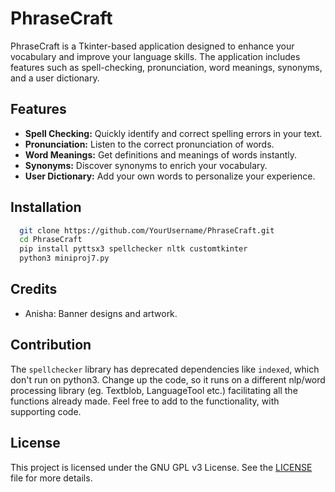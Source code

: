 # PhraseCraft

PhraseCraft is a Tkinter-based application designed to enhance your vocabulary and improve your language skills. The application includes features such as spell-checking, pronunciation, word meanings, synonyms, and a user dictionary.

## Features

- **Spell Checking:** Quickly identify and correct spelling errors in your text.
- **Pronunciation:** Listen to the correct pronunciation of words.
- **Word Meanings:** Get definitions and meanings of words instantly.
- **Synonyms:** Discover synonyms to enrich your vocabulary.
- **User Dictionary:** Add your own words to personalize your experience.

## Installation
```bash
  git clone https://github.com/YourUsername/PhraseCraft.git
  cd PhraseCraft
  pip install pyttsx3 spellchecker nltk customtkinter
  python3 miniproj7.py
```

## Credits

- Anisha: Banner designs and artwork.

## Contribution
The `spellchecker` library has deprecated dependencies like `indexed`, which don't run on python3. Change up the code, so it runs on a different nlp/word processing library (eg. Textblob, LanguageTool etc.) facilitating all the functions already made.
Feel free to add to the functionality, with supporting code.

## License

This project is licensed under the GNU GPL v3 License. See the [LICENSE](LICENSE) file for more details.
